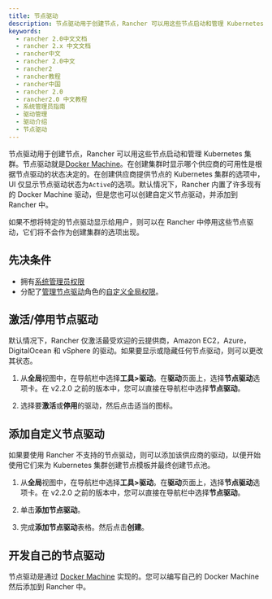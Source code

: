 ```yaml
---
title: 节点驱动
description: 节点驱动用于创建节点，Rancher 可以用这些节点启动和管理 Kubernetes 集群。节点驱动就是Docker Machine。在创建集群时显示哪个供应商的可用性是根据节点驱动的状态决定的。在创建供应商提供节点的 Kubernetes 集群的选项中，UI 仅显示节点驱动状态为`Active`的选项。默认情况下，Rancher 内置了许多现有的 Docker Machine 驱动，但是您也可以创建自定义节点驱动，并添加到 Rancher 中。
keywords:
  - rancher 2.0中文文档
  - rancher 2.x 中文文档
  - rancher中文
  - rancher 2.0中文
  - rancher2
  - rancher教程
  - rancher中国
  - rancher 2.0
  - rancher2.0 中文教程
  - 系统管理员指南
  - 驱动管理
  - 驱动介绍
  - 节点驱动
---
```


节点驱动用于创建节点，Rancher 可以用这些节点启动和管理 Kubernetes 集群。节点驱动就是[Docker Machine](https://docs.docker.com/machine/drivers/)。在创建集群时显示哪个供应商的可用性是根据节点驱动的状态决定的。在创建供应商提供节点的 Kubernetes 集群的选项中，UI 仅显示节点驱动状态为`Active`的选项。默认情况下，Rancher 内置了许多现有的 Docker Machine 驱动，但是您也可以创建自定义节点驱动，并添加到 Rancher 中。

如果不想将特定的节点驱动显示给用户，则可以在 Rancher 中停用这些节点驱动，它们将不会作为创建集群的选项出现。

## 先决条件

- 拥有[系统管理员权限](/docs/admin-settings/rbac/global-permissions/_index)
- 分配了[管理节点驱动](/docs/admin-settings/rbac/global-permissions/_index)角色的[自定义全局权限](/docs/admin-settings/rbac/global-permissions/_index)。

## 激活/停用节点驱动

默认情况下，Rancher 仅激活最受欢迎的云提供商，Amazon EC2，Azure，DigitalOcean 和 vSphere 的驱动。如果要显示或隐藏任何节点驱动，则可以更改其状态。

1. 从**全局**视图中，在导航栏中选择**工具>驱动**。在**驱动**页面上，选择**节点驱动**选项卡。在 v2.2.0 之前的版本中，您可以直接在导航栏中选择**节点驱动**。

2. 选择要**激活**或**停用**的驱动，然后点击适当的图标。

## 添加自定义节点驱动

如果要使用 Rancher 不支持的节点驱动，则可以添加该供应商的驱动，以便开始使用它们来为 Kubernetes 集群创建节点模板并最终创建节点池。

1. 从**全局**视图中，在导航栏中选择**工具>驱动**。在**驱动**页面上，选择**节点驱动**选项卡。在 v2.2.0 之前的版本中，您可以直接在导航栏中选择**节点驱动**。

2. 单击**添加节点驱动**。

3. 完成**添加节点驱动**表格。然后点击**创建**。

## 开发自己的节点驱动

节点驱动是通过 [Docker Machine](https://docs.docker.com/machine/) 实现的。您可以编写自己的 Docker Machine 然后添加到 Rancher 中。
